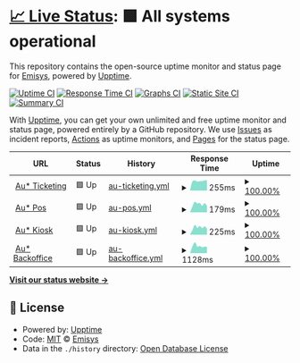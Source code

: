 # [📈 Live Status](https://Emisys.github.io/audience-status-page): <!--live status--> **🟩 All systems operational**

This repository contains the open-source uptime monitor and status page for [Emisys](www.emisys.com), powered by [Upptime](https://github.com/upptime/upptime).

[![Uptime CI](https://github.com/Emisys/audience-status-page/workflows/Uptime%20CI/badge.svg)](https://github.com/Emisys/audience-status-page/actions?query=workflow%3A%22Uptime+CI%22)
[![Response Time CI](https://github.com/Emisys/audience-status-page/workflows/Response%20Time%20CI/badge.svg)](https://github.com/Emisys/audience-status-page/actions?query=workflow%3A%22Response+Time+CI%22)
[![Graphs CI](https://github.com/Emisys/audience-status-page/workflows/Graphs%20CI/badge.svg)](https://github.com/Emisys/audience-status-page/actions?query=workflow%3A%22Graphs+CI%22)
[![Static Site CI](https://github.com/Emisys/audience-status-page/workflows/Static%20Site%20CI/badge.svg)](https://github.com/Emisys/audience-status-page/actions?query=workflow%3A%22Static+Site+CI%22)
[![Summary CI](https://github.com/Emisys/audience-status-page/workflows/Summary%20CI/badge.svg)](https://github.com/Emisys/audience-status-page/actions?query=workflow%3A%22Summary+CI%22)

With [Upptime](https://upptime.js.org), you can get your own unlimited and free uptime monitor and status page, powered entirely by a GitHub repository. We use [Issues](https://github.com/Emisys/audience-status-page/issues) as incident reports, [Actions](https://github.com/Emisys/audience-status-page/actions) as uptime monitors, and [Pages](https://Emisys.github.io/audience-status-page) for the status page.

<!--start: status pages-->
<!-- This summary is generated by Upptime (https://github.com/upptime/upptime) -->
<!-- Do not edit this manually, your changes will be overwritten -->
<!-- prettier-ignore -->
| URL | Status | History | Response Time | Uptime |
| --- | ------ | ------- | ------------- | ------ |
| <img alt="" src="https://icons.duckduckgo.com/ip3/ticketing.byemisys.com.ico" height="13"> [Au* Ticketing](https://ticketing.byemisys.com) | 🟩 Up | [au-ticketing.yml](https://github.com/Emisys/audience-status-page/commits/HEAD/history/au-ticketing.yml) | <details><summary><img alt="Response time graph" src="./graphs/au-ticketing/response-time-week.png" height="20"> 255ms</summary><br><a href="https://status.byemisys.com/history/au-ticketing"><img alt="Response time 284" src="https://img.shields.io/endpoint?url=https%3A%2F%2Fraw.githubusercontent.com%2FEmisys%2Faudience-status-page%2FHEAD%2Fapi%2Fau-ticketing%2Fresponse-time.json"></a><br><a href="https://status.byemisys.com/history/au-ticketing"><img alt="24-hour response time 271" src="https://img.shields.io/endpoint?url=https%3A%2F%2Fraw.githubusercontent.com%2FEmisys%2Faudience-status-page%2FHEAD%2Fapi%2Fau-ticketing%2Fresponse-time-day.json"></a><br><a href="https://status.byemisys.com/history/au-ticketing"><img alt="7-day response time 255" src="https://img.shields.io/endpoint?url=https%3A%2F%2Fraw.githubusercontent.com%2FEmisys%2Faudience-status-page%2FHEAD%2Fapi%2Fau-ticketing%2Fresponse-time-week.json"></a><br><a href="https://status.byemisys.com/history/au-ticketing"><img alt="30-day response time 274" src="https://img.shields.io/endpoint?url=https%3A%2F%2Fraw.githubusercontent.com%2FEmisys%2Faudience-status-page%2FHEAD%2Fapi%2Fau-ticketing%2Fresponse-time-month.json"></a><br><a href="https://status.byemisys.com/history/au-ticketing"><img alt="1-year response time 291" src="https://img.shields.io/endpoint?url=https%3A%2F%2Fraw.githubusercontent.com%2FEmisys%2Faudience-status-page%2FHEAD%2Fapi%2Fau-ticketing%2Fresponse-time-year.json"></a></details> | <details><summary><a href="https://status.byemisys.com/history/au-ticketing">100.00%</a></summary><a href="https://status.byemisys.com/history/au-ticketing"><img alt="All-time uptime 99.99%" src="https://img.shields.io/endpoint?url=https%3A%2F%2Fraw.githubusercontent.com%2FEmisys%2Faudience-status-page%2FHEAD%2Fapi%2Fau-ticketing%2Fuptime.json"></a><br><a href="https://status.byemisys.com/history/au-ticketing"><img alt="24-hour uptime 100.00%" src="https://img.shields.io/endpoint?url=https%3A%2F%2Fraw.githubusercontent.com%2FEmisys%2Faudience-status-page%2FHEAD%2Fapi%2Fau-ticketing%2Fuptime-day.json"></a><br><a href="https://status.byemisys.com/history/au-ticketing"><img alt="7-day uptime 100.00%" src="https://img.shields.io/endpoint?url=https%3A%2F%2Fraw.githubusercontent.com%2FEmisys%2Faudience-status-page%2FHEAD%2Fapi%2Fau-ticketing%2Fuptime-week.json"></a><br><a href="https://status.byemisys.com/history/au-ticketing"><img alt="30-day uptime 100.00%" src="https://img.shields.io/endpoint?url=https%3A%2F%2Fraw.githubusercontent.com%2FEmisys%2Faudience-status-page%2FHEAD%2Fapi%2Fau-ticketing%2Fuptime-month.json"></a><br><a href="https://status.byemisys.com/history/au-ticketing"><img alt="1-year uptime 99.99%" src="https://img.shields.io/endpoint?url=https%3A%2F%2Fraw.githubusercontent.com%2FEmisys%2Faudience-status-page%2FHEAD%2Fapi%2Fau-ticketing%2Fuptime-year.json"></a></details>
| <img alt="" src="https://icons.duckduckgo.com/ip3/pos.byemisys.com.ico" height="13"> [Au* Pos](https://pos.byemisys.com) | 🟩 Up | [au-pos.yml](https://github.com/Emisys/audience-status-page/commits/HEAD/history/au-pos.yml) | <details><summary><img alt="Response time graph" src="./graphs/au-pos/response-time-week.png" height="20"> 179ms</summary><br><a href="https://status.byemisys.com/history/au-pos"><img alt="Response time 215" src="https://img.shields.io/endpoint?url=https%3A%2F%2Fraw.githubusercontent.com%2FEmisys%2Faudience-status-page%2FHEAD%2Fapi%2Fau-pos%2Fresponse-time.json"></a><br><a href="https://status.byemisys.com/history/au-pos"><img alt="24-hour response time 143" src="https://img.shields.io/endpoint?url=https%3A%2F%2Fraw.githubusercontent.com%2FEmisys%2Faudience-status-page%2FHEAD%2Fapi%2Fau-pos%2Fresponse-time-day.json"></a><br><a href="https://status.byemisys.com/history/au-pos"><img alt="7-day response time 179" src="https://img.shields.io/endpoint?url=https%3A%2F%2Fraw.githubusercontent.com%2FEmisys%2Faudience-status-page%2FHEAD%2Fapi%2Fau-pos%2Fresponse-time-week.json"></a><br><a href="https://status.byemisys.com/history/au-pos"><img alt="30-day response time 216" src="https://img.shields.io/endpoint?url=https%3A%2F%2Fraw.githubusercontent.com%2FEmisys%2Faudience-status-page%2FHEAD%2Fapi%2Fau-pos%2Fresponse-time-month.json"></a><br><a href="https://status.byemisys.com/history/au-pos"><img alt="1-year response time 223" src="https://img.shields.io/endpoint?url=https%3A%2F%2Fraw.githubusercontent.com%2FEmisys%2Faudience-status-page%2FHEAD%2Fapi%2Fau-pos%2Fresponse-time-year.json"></a></details> | <details><summary><a href="https://status.byemisys.com/history/au-pos">100.00%</a></summary><a href="https://status.byemisys.com/history/au-pos"><img alt="All-time uptime 100.00%" src="https://img.shields.io/endpoint?url=https%3A%2F%2Fraw.githubusercontent.com%2FEmisys%2Faudience-status-page%2FHEAD%2Fapi%2Fau-pos%2Fuptime.json"></a><br><a href="https://status.byemisys.com/history/au-pos"><img alt="24-hour uptime 100.00%" src="https://img.shields.io/endpoint?url=https%3A%2F%2Fraw.githubusercontent.com%2FEmisys%2Faudience-status-page%2FHEAD%2Fapi%2Fau-pos%2Fuptime-day.json"></a><br><a href="https://status.byemisys.com/history/au-pos"><img alt="7-day uptime 100.00%" src="https://img.shields.io/endpoint?url=https%3A%2F%2Fraw.githubusercontent.com%2FEmisys%2Faudience-status-page%2FHEAD%2Fapi%2Fau-pos%2Fuptime-week.json"></a><br><a href="https://status.byemisys.com/history/au-pos"><img alt="30-day uptime 100.00%" src="https://img.shields.io/endpoint?url=https%3A%2F%2Fraw.githubusercontent.com%2FEmisys%2Faudience-status-page%2FHEAD%2Fapi%2Fau-pos%2Fuptime-month.json"></a><br><a href="https://status.byemisys.com/history/au-pos"><img alt="1-year uptime 100.00%" src="https://img.shields.io/endpoint?url=https%3A%2F%2Fraw.githubusercontent.com%2FEmisys%2Faudience-status-page%2FHEAD%2Fapi%2Fau-pos%2Fuptime-year.json"></a></details>
| <img alt="" src="https://icons.duckduckgo.com/ip3/kiosk.byemisys.com.ico" height="13"> [Au* Kiosk](https://kiosk.byemisys.com) | 🟩 Up | [au-kiosk.yml](https://github.com/Emisys/audience-status-page/commits/HEAD/history/au-kiosk.yml) | <details><summary><img alt="Response time graph" src="./graphs/au-kiosk/response-time-week.png" height="20"> 225ms</summary><br><a href="https://status.byemisys.com/history/au-kiosk"><img alt="Response time 235" src="https://img.shields.io/endpoint?url=https%3A%2F%2Fraw.githubusercontent.com%2FEmisys%2Faudience-status-page%2FHEAD%2Fapi%2Fau-kiosk%2Fresponse-time.json"></a><br><a href="https://status.byemisys.com/history/au-kiosk"><img alt="24-hour response time 191" src="https://img.shields.io/endpoint?url=https%3A%2F%2Fraw.githubusercontent.com%2FEmisys%2Faudience-status-page%2FHEAD%2Fapi%2Fau-kiosk%2Fresponse-time-day.json"></a><br><a href="https://status.byemisys.com/history/au-kiosk"><img alt="7-day response time 225" src="https://img.shields.io/endpoint?url=https%3A%2F%2Fraw.githubusercontent.com%2FEmisys%2Faudience-status-page%2FHEAD%2Fapi%2Fau-kiosk%2Fresponse-time-week.json"></a><br><a href="https://status.byemisys.com/history/au-kiosk"><img alt="30-day response time 210" src="https://img.shields.io/endpoint?url=https%3A%2F%2Fraw.githubusercontent.com%2FEmisys%2Faudience-status-page%2FHEAD%2Fapi%2Fau-kiosk%2Fresponse-time-month.json"></a><br><a href="https://status.byemisys.com/history/au-kiosk"><img alt="1-year response time 238" src="https://img.shields.io/endpoint?url=https%3A%2F%2Fraw.githubusercontent.com%2FEmisys%2Faudience-status-page%2FHEAD%2Fapi%2Fau-kiosk%2Fresponse-time-year.json"></a></details> | <details><summary><a href="https://status.byemisys.com/history/au-kiosk">100.00%</a></summary><a href="https://status.byemisys.com/history/au-kiosk"><img alt="All-time uptime 99.99%" src="https://img.shields.io/endpoint?url=https%3A%2F%2Fraw.githubusercontent.com%2FEmisys%2Faudience-status-page%2FHEAD%2Fapi%2Fau-kiosk%2Fuptime.json"></a><br><a href="https://status.byemisys.com/history/au-kiosk"><img alt="24-hour uptime 100.00%" src="https://img.shields.io/endpoint?url=https%3A%2F%2Fraw.githubusercontent.com%2FEmisys%2Faudience-status-page%2FHEAD%2Fapi%2Fau-kiosk%2Fuptime-day.json"></a><br><a href="https://status.byemisys.com/history/au-kiosk"><img alt="7-day uptime 100.00%" src="https://img.shields.io/endpoint?url=https%3A%2F%2Fraw.githubusercontent.com%2FEmisys%2Faudience-status-page%2FHEAD%2Fapi%2Fau-kiosk%2Fuptime-week.json"></a><br><a href="https://status.byemisys.com/history/au-kiosk"><img alt="30-day uptime 100.00%" src="https://img.shields.io/endpoint?url=https%3A%2F%2Fraw.githubusercontent.com%2FEmisys%2Faudience-status-page%2FHEAD%2Fapi%2Fau-kiosk%2Fuptime-month.json"></a><br><a href="https://status.byemisys.com/history/au-kiosk"><img alt="1-year uptime 100.00%" src="https://img.shields.io/endpoint?url=https%3A%2F%2Fraw.githubusercontent.com%2FEmisys%2Faudience-status-page%2FHEAD%2Fapi%2Fau-kiosk%2Fuptime-year.json"></a></details>
| <img alt="" src="https://icons.duckduckgo.com/ip3/audience.byemisys.com.ico" height="13"> [Au* Backoffice](https://audience.byemisys.com) | 🟩 Up | [au-backoffice.yml](https://github.com/Emisys/audience-status-page/commits/HEAD/history/au-backoffice.yml) | <details><summary><img alt="Response time graph" src="./graphs/au-backoffice/response-time-week.png" height="20"> 1128ms</summary><br><a href="https://status.byemisys.com/history/au-backoffice"><img alt="Response time 1241" src="https://img.shields.io/endpoint?url=https%3A%2F%2Fraw.githubusercontent.com%2FEmisys%2Faudience-status-page%2FHEAD%2Fapi%2Fau-backoffice%2Fresponse-time.json"></a><br><a href="https://status.byemisys.com/history/au-backoffice"><img alt="24-hour response time 1002" src="https://img.shields.io/endpoint?url=https%3A%2F%2Fraw.githubusercontent.com%2FEmisys%2Faudience-status-page%2FHEAD%2Fapi%2Fau-backoffice%2Fresponse-time-day.json"></a><br><a href="https://status.byemisys.com/history/au-backoffice"><img alt="7-day response time 1128" src="https://img.shields.io/endpoint?url=https%3A%2F%2Fraw.githubusercontent.com%2FEmisys%2Faudience-status-page%2FHEAD%2Fapi%2Fau-backoffice%2Fresponse-time-week.json"></a><br><a href="https://status.byemisys.com/history/au-backoffice"><img alt="30-day response time 1202" src="https://img.shields.io/endpoint?url=https%3A%2F%2Fraw.githubusercontent.com%2FEmisys%2Faudience-status-page%2FHEAD%2Fapi%2Fau-backoffice%2Fresponse-time-month.json"></a><br><a href="https://status.byemisys.com/history/au-backoffice"><img alt="1-year response time 1220" src="https://img.shields.io/endpoint?url=https%3A%2F%2Fraw.githubusercontent.com%2FEmisys%2Faudience-status-page%2FHEAD%2Fapi%2Fau-backoffice%2Fresponse-time-year.json"></a></details> | <details><summary><a href="https://status.byemisys.com/history/au-backoffice">100.00%</a></summary><a href="https://status.byemisys.com/history/au-backoffice"><img alt="All-time uptime 99.99%" src="https://img.shields.io/endpoint?url=https%3A%2F%2Fraw.githubusercontent.com%2FEmisys%2Faudience-status-page%2FHEAD%2Fapi%2Fau-backoffice%2Fuptime.json"></a><br><a href="https://status.byemisys.com/history/au-backoffice"><img alt="24-hour uptime 100.00%" src="https://img.shields.io/endpoint?url=https%3A%2F%2Fraw.githubusercontent.com%2FEmisys%2Faudience-status-page%2FHEAD%2Fapi%2Fau-backoffice%2Fuptime-day.json"></a><br><a href="https://status.byemisys.com/history/au-backoffice"><img alt="7-day uptime 100.00%" src="https://img.shields.io/endpoint?url=https%3A%2F%2Fraw.githubusercontent.com%2FEmisys%2Faudience-status-page%2FHEAD%2Fapi%2Fau-backoffice%2Fuptime-week.json"></a><br><a href="https://status.byemisys.com/history/au-backoffice"><img alt="30-day uptime 100.00%" src="https://img.shields.io/endpoint?url=https%3A%2F%2Fraw.githubusercontent.com%2FEmisys%2Faudience-status-page%2FHEAD%2Fapi%2Fau-backoffice%2Fuptime-month.json"></a><br><a href="https://status.byemisys.com/history/au-backoffice"><img alt="1-year uptime 100.00%" src="https://img.shields.io/endpoint?url=https%3A%2F%2Fraw.githubusercontent.com%2FEmisys%2Faudience-status-page%2FHEAD%2Fapi%2Fau-backoffice%2Fuptime-year.json"></a></details>

<!--end: status pages-->

[**Visit our status website →**](https://Emisys.github.io/audience-status-page)

## 📄 License

- Powered by: [Upptime](https://github.com/upptime/upptime)
- Code: [MIT](./LICENSE) © [Emisys](www.emisys.com)
- Data in the `./history` directory: [Open Database License](https://opendatacommons.org/licenses/odbl/1-0/)
